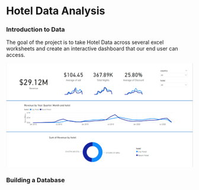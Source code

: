 # Hotel Data Analysis

### Introduction to Data

The goal of the project is to take Hotel Data across several excel worksheets and create an interactive dashboard that our end user can access.

![HomepageUI](./Images/PowerBI.PNG)

### Building a Database
